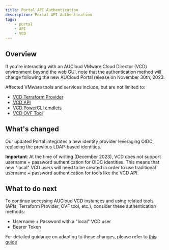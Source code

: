 ```yaml
---
title: Portal API Authentication
description: Portal API Authentication
tags:
    - portal
    - API
    - VCD
---
```


## Overview

If you're interacting with an AUCloud VMware Cloud Director (VCD) environment beyond the web GUI, note that the authentication method will change following the new AUCloud Portal release on November 30th, 2023.

Affected VMware tools and services include, but are not limited to:

- [VCD Terraform Provider](https://registry.terraform.io/providers/vmware/vcd/latest/docs)
- [VCD API](https://docs.vmware.com/en/VMware-Cloud-Director/index.html)
- [VCD PowerCLI cmdlets](https://developer.vmware.com/docs/powercli/latest/products/vmwareclouddirector/)
- [VCD OVF Tool](https://docs.vmware.com/en/VMware-Cloud-Director/10.5/VMware-Cloud-Director-Install-Configure-Upgrade-Guide/GUID-2B34775B-7C96-44F2-A9A3-D6A9D3B0CAD2.html)

## What's changed

Our updated Portal integrates a new identity provider leveraging OIDC, replacing the previous LDAP-based identities.

**Important**: At the time of writing (December 2023), VCD does not support username + password authentication for OIDC identities. This means that new "local" VCD users will need to be created in order to use traditional username + password authentication for tools like the VCD API.

## What to do next

To continue accessing AUCloud VCD instances and using related tools (APIs, Terraform Provider, OVF tool, etc.), consider these authentication methods:

- Username + Password with a "local" VCD user
- Bearer Token

For detailed guidance on adapting to these changes, please refer to [this guide](../../../Platform_Services/Compute/Using_the_API_%28New%29/authentication_methods/)

